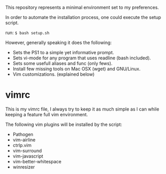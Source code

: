 This repository represents a minimal environment set to my preferences.

In order to automate the installation process, one could execute the setup
script.

run:
`$ bash setup.sh`

However, generally speaking it does the following:
   * Sets the PS1 to a simple yet informative prompt.
   * Sets vi-mode for any program that uses readline (bash included).
   * Sets some usefull aliases and func (only fews).
   * Install few missing tools on Mac OSX (wget) and GNU/Linux.
   * Vim customizations. (explained below)

vimrc
=====
This is my vimrc file, I always try to keep it as much simple as I can while
keeping a feature full vim environment.

The following vim plugins will be installed by the script:
   * Pathogen
   * vim-airline
   * ctrlp.vim
   * vim-surround
   * vim-javascript
   * vim-better-whitespace
   * winresizer
